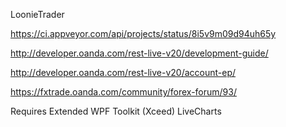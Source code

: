 ﻿LoonieTrader

https://ci.appveyor.com/api/projects/status/8i5v9m09d94uh65y


http://developer.oanda.com/rest-live-v20/development-guide/

http://developer.oanda.com/rest-live-v20/account-ep/

https://fxtrade.oanda.com/community/forex-forum/93/

Requires Extended WPF Toolkit (Xceed) 
LiveCharts



